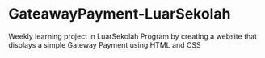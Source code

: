 # GateawayPayment-LuarSekolah
Weekly learning project in LuarSekolah Program by creating a website that displays a simple Gateway Payment using HTML and CSS
